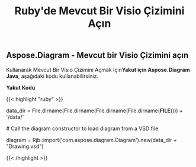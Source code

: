 ﻿---
title: Ruby'de Mevcut Bir Visio Çizimini Açın
type: docs
weight: 90
url: /tr/java/open-an-existing-visio-drawing-in-ruby/
---
## **Aspose.Diagram - Mevcut bir Visio Çizimini açın**
 Kullanarak Mevcut Bir Visio Çizimini Açmak İçin**Yakut için Aspose.Diagram Java**, aşağıdaki kodu kullanabilirsiniz.

**Yakut Kodu**

{{< highlight "ruby" >}}

 data_dir = File.dirname(File.dirname(File.dirname(File.dirname(__FILE__)))) + '/data/'

\# Call the diagram constructor to load diagram from a VSD file

diagram = Rjb::import('com.aspose.diagram.Diagram').new(data_dir + "Drawing.vsd")

{{< /highlight >}}

